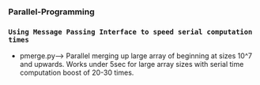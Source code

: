 ### Parallel-Programming
### `Using Message Passing Interface to speed serial computation times`
* pmerge.py--> Parallel merging up large array of  beginning at sizes 10^7 and upwards. Works under 5sec for large array sizes with serial time computation boost of 20-30 times.
